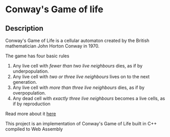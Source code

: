 # Conway's Game of life

## Description

Conway's Game of Life is a cellular automaton created by the British mathematician John Horton Conway in 1970.

The game has four basic rules

1. Any live cell with _fewer than two live neighbours_ dies, as if by underpopulation.
2. Any live cell with _two or three live neighbours_ lives on to the next generation.
3. Any live cell with _more than three live neighbours_ dies, as if by overpopulation.
4. Any dead cell with _exactly three live neighbours_ becomes a live cells, as if by reproduction

Read more about it [here](https://en.wikipedia.org/wiki/Conway%27s_Game_of_Life)

This project is an implementation of Conway's Game of Life built in C++ compiled to Web Assembly
